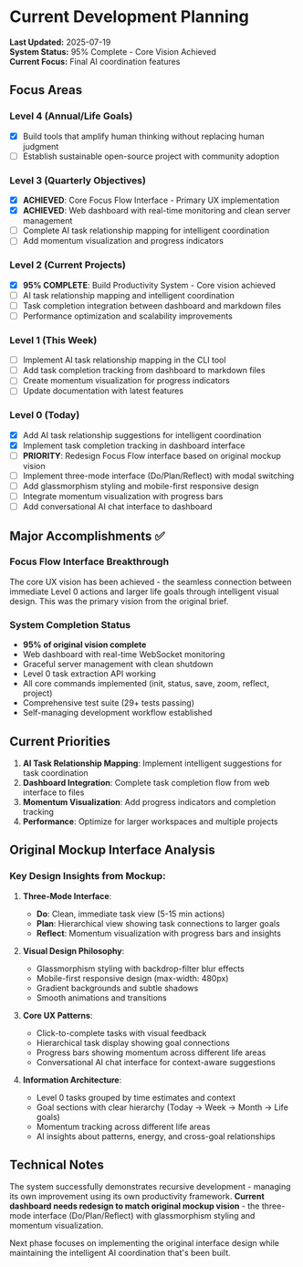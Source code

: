# Current Development Planning

**Last Updated:** 2025-07-19  
**System Status:** 95% Complete - Core Vision Achieved  
**Current Focus:** Final AI coordination features

## Focus Areas

### Level 4 (Annual/Life Goals)
- [x] Build tools that amplify human thinking without replacing human judgment
- [ ] Establish sustainable open-source project with community adoption

### Level 3 (Quarterly Objectives)  
- [x] **ACHIEVED**: Core Focus Flow Interface - Primary UX implementation
- [x] **ACHIEVED**: Web dashboard with real-time monitoring and clean server management
- [ ] Complete AI task relationship mapping for intelligent coordination
- [ ] Add momentum visualization and progress indicators

### Level 2 (Current Projects)
- [x] **95% COMPLETE**: Build Productivity System - Core vision achieved
- [ ] AI task relationship mapping and intelligent coordination
- [ ] Task completion integration between dashboard and markdown files
- [ ] Performance optimization and scalability improvements

### Level 1 (This Week)
- [ ] Implement AI task relationship mapping in the CLI tool
- [ ] Add task completion tracking from dashboard to markdown files
- [ ] Create momentum visualization for progress indicators
- [ ] Update documentation with latest features

### Level 0 (Today)
- [x] Add AI task relationship suggestions for intelligent coordination
- [x] Implement task completion tracking in dashboard interface  
- [ ] **PRIORITY**: Redesign Focus Flow interface based on original mockup vision
- [ ] Implement three-mode interface (Do/Plan/Reflect) with modal switching
- [ ] Add glassmorphism styling and mobile-first responsive design
- [ ] Integrate momentum visualization with progress bars
- [ ] Add conversational AI chat interface to dashboard

## Major Accomplishments ✅

### Focus Flow Interface Breakthrough
The core UX vision has been achieved - the seamless connection between immediate Level 0 actions and larger life goals through intelligent visual design. This was the primary vision from the original brief.

### System Completion Status
- **95% of original vision complete**
- Web dashboard with real-time WebSocket monitoring
- Graceful server management with clean shutdown
- Level 0 task extraction API working
- All core commands implemented (init, status, save, zoom, reflect, project)
- Comprehensive test suite (29+ tests passing)
- Self-managing development workflow established

## Current Priorities

1. **AI Task Relationship Mapping**: Implement intelligent suggestions for task coordination
2. **Dashboard Integration**: Complete task completion flow from web interface to files  
3. **Momentum Visualization**: Add progress indicators and completion tracking
4. **Performance**: Optimize for larger workspaces and multiple projects

## Original Mockup Interface Analysis

### Key Design Insights from Mockup:
1. **Three-Mode Interface**: 
   - **Do**: Clean, immediate task view (5-15 min actions)
   - **Plan**: Hierarchical view showing task connections to larger goals
   - **Reflect**: Momentum visualization with progress bars and insights

2. **Visual Design Philosophy**:
   - Glassmorphism styling with backdrop-filter blur effects
   - Mobile-first responsive design (max-width: 480px)
   - Gradient backgrounds and subtle shadows
   - Smooth animations and transitions

3. **Core UX Patterns**:
   - Click-to-complete tasks with visual feedback
   - Hierarchical task display showing goal connections
   - Progress bars showing momentum across different life areas
   - Conversational AI chat interface for context-aware suggestions

4. **Information Architecture**:
   - Level 0 tasks grouped by time estimates and context
   - Goal sections with clear hierarchy (Today → Week → Month → Life goals)
   - Momentum tracking across different life areas
   - AI insights about patterns, energy, and cross-goal relationships

## Technical Notes

The system successfully demonstrates recursive development - managing its own improvement using its own productivity framework. **Current dashboard needs redesign to match original mockup vision** - the three-mode interface (Do/Plan/Reflect) with glassmorphism styling and momentum visualization.

Next phase focuses on implementing the original interface design while maintaining the intelligent AI coordination that's been built.
